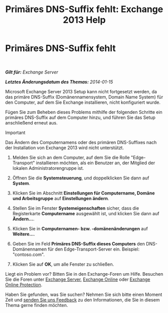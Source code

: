 ﻿---
title: 'Primäres DNS-Suffix fehlt: Exchange 2013 Help'
TOCTitle: Primäres DNS-Suffix fehlt
ms:assetid: 310765bf-a650-4a3d-a5e4-6173b559d4f6
ms:mtpsurl: https://technet.microsoft.com/de-de/library/ms.exch.setupreadiness.fqdnmissing(v=EXCHG.150)
ms:contentKeyID: 61201336
ms.date: 05/22/2018
mtps_version: v=EXCHG.150
ms.translationtype: MT
---

# Primäres DNS-Suffix fehlt

 

_**Gilt für:** Exchange Server_

_**Letztes Änderungsdatum des Themas:** 2014-01-15_

Microsoft Exchange Server 2013 Setup kann nicht fortgesetzt werden, da das primäre DNS-Suffix (Domänennamensystem, Domain Name System) für den Computer, auf dem Sie Exchange installieren, nicht konfiguriert wurde.

Fügen Sie zum Beheben dieses Problems mithilfe der folgenden Schritte ein primäres DNS-Suffix auf dem Computer hinzu, und führen Sie das Setup anschließend erneut aus.


> [!IMPORTANT]
> Das Ändern des Computernamens oder des primären DNS-Suffixes nach der Installation von Exchange 2013 wird nicht unterstützt.



1.  Melden Sie sich an dem Computer, auf dem Sie die Rolle "Edge-Transport" installieren möchten, als ein Benutzer an, der Mitglied der lokalen Administratorengruppe ist.

2.  Öffnen Sie die **Systemsteuerung**, und doppelklicken Sie dann auf **System**.

3.  Klicken Sie im Abschnitt **Einstellungen für Computername, Domäne und Arbeitsgruppe** auf **Einstellungen ändern**.

4.  Stellen Sie im Fenster **Systemeigenschaften** sicher, dass die Registerkarte **Computername** ausgewählt ist, und klicken Sie dann auf **Ändern…**.

5.  Klicken Sie in **Computernamen- bzw. -domänenänderungen** auf **Weitere...**.

6.  Geben Sie im Feld **Primäres DNS-Suffix dieses Computers** den DNS-Domänennamen für den Edge-Transport-Server ein. Beispiel: "contoso.com".

7.  Klicken Sie auf **OK**, um alle Fenster zu schließen.

Liegt ein Problem vor? Bitten Sie in den Exchange-Foren um Hilfe. Besuchen Sie die Foren unter [Exchange Server](https://go.microsoft.com/fwlink/p/?linkid=60612), [Exchange Online](https://go.microsoft.com/fwlink/p/?linkid=267542) oder [Exchange Online Protection](https://go.microsoft.com/fwlink/p/?linkid=285351).

Haben Sie gefunden, was Sie suchen? Nehmen Sie sich bitte einen Moment Zeit und [senden Sie uns Feedback](mailto:exsetuphelpfeedback@microsoft.com?subject=exchange%202013%20setup%20help%20feedbac) zu den Informationen, die Sie in diesem Thema gerne finden möchten.

